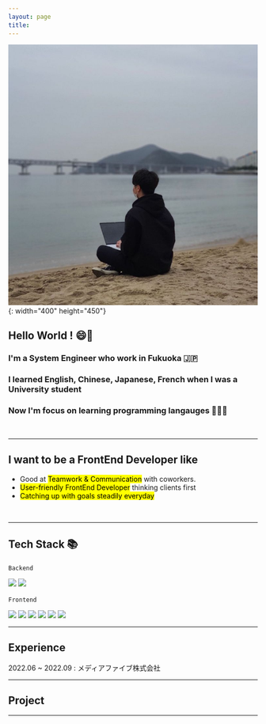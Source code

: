 ```yaml
---
layout: page
title:
---
```


![Philipuuu](/Philipuuu.jpg){: width="400" height="450"}

## Hello World ! 😄👋

### I'm a System Engineer who work in Fukuoka 🇯🇵

### I learned English, Chinese, Japanese, French when I was a University student

### Now I'm focus on learning programming langauges 🧑🏻‍💻

<br>

---

## I want to be a FrontEnd Developer like

- Good at <mark>Teamwork & Communication</mark> with coworkers.
- <mark>User-friendly FrontEnd Developer</mark> thinking clients first
- <mark>Catching up with goals steadily everyday </mark>

<br>

---

## Tech Stack 📚

`Backend`

<img src="https://img.shields.io/badge/java-007396?style=for-the-badge&logo=java&logoColor=white">
<img src="https://img.shields.io/badge/node.js-339933?style=for-the-badge&logo=Node.js&logoColor=white">

<br>

`Frontend`

<img src="https://img.shields.io/badge/html5-E34F26?style=for-the-badge&logo=html5&logoColor=white"> 
<img src="https://img.shields.io/badge/css-1572B6?style=for-the-badge&logo=css3&logoColor=white"> 
<img src="https://img.shields.io/badge/Scss-cc6699?style=for-the-badge&logo=Sass&logoColor=white"> 
<img src="https://img.shields.io/badge/StyledComponents-DB7093?style=for-the-badge&logo=Styled-components&logoColor=white">
<img src="https://img.shields.io/badge/javascript-F7DF1E?style=for-the-badge&logo=javascript&logoColor=black">
<img src="https://img.shields.io/badge/react-61DAFB?style=for-the-badge&logo=react&logoColor=black">

<br>

---

## Experience

2022.06 ~ 2022.09 : メディアファイブ株式会社

---

## Project

---
